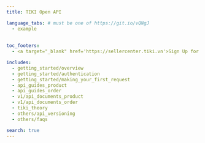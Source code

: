 ```yaml
---
title: TIKI Open API

language_tabs: # must be one of https://git.io/vQNgJ
  - example
  
  
toc_footers:
  - <a target="_blank" href='https://sellercenter.tiki.vn'>Sign Up for a Seller Key</a>

includes:
  - getting_started/overview
  - getting_started/authentication
  - getting_started/making_your_first_request
  - api_guides_product
  - api_guides_order
  - v1/api_documents_product
  - v1/api_documents_order
  - tiki_theory
  - others/api_versioning
  - others/faqs

search: true
---
```


